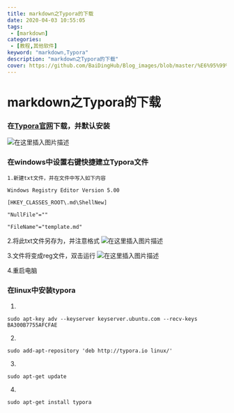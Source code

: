 ```yaml
---
title: markdown之Typora的下载
date: 2020-04-03 10:55:05
tags:
 - [markdown]
categories: 
 - [教程,其他软件]
keyword: "markdown,Typora"
description: "markdown之Typora的下载"
cover: https://github.com/BaiDingHub/Blog_images/blob/master/%E6%95%99%E7%A8%8B/%E5%85%B6%E4%BB%96%E8%BD%AF%E4%BB%B6/markdown%E4%B9%8BTypora%E7%9A%84%E4%B8%8B%E8%BD%BD/cover.png?raw=true
---
```


<meta name="referrer" content="no-referrer"/>

# markdown之Typora的下载

 ### 在[Typora官网](https://www.typora.io/)下载，并默认安装
![在这里插入图片描述](https://img-blog.csdn.net/20180925162541897?watermark/2/text/aHR0cHM6Ly9ibG9nLmNzZG4ubmV0L1N0YXJkdXN0WXU=/font/5a6L5L2T/fontsize/400/fill/I0JBQkFCMA==/dissolve/70)
 ###  在windows中设置右键快捷建立Typora文件
    1.新建txt文件，并在文件中写入如下内容
```
Windows Registry Editor Version 5.00

[HKEY_CLASSES_ROOT\.md\ShellNew]

"NullFile"=""

"FileName"="template.md"
```

  2.将此txt文件另存为，并注意格式
  ![在这里插入图片描述](https://img-blog.csdn.net/20180925162757693?watermark/2/text/aHR0cHM6Ly9ibG9nLmNzZG4ubmV0L1N0YXJkdXN0WXU=/font/5a6L5L2T/fontsize/400/fill/I0JBQkFCMA==/dissolve/70)

   3.文件将变成reg文件，双击运行
   ![在这里插入图片描述](https://img-blog.csdn.net/20180925162832115?watermark/2/text/aHR0cHM6Ly9ibG9nLmNzZG4ubmV0L1N0YXJkdXN0WXU=/font/5a6L5L2T/fontsize/400/fill/I0JBQkFCMA==/dissolve/70)

  4.重启电脑


### 在linux中安装typora
1.
`sudo apt-key adv --keyserver keyserver.ubuntu.com --recv-keys BA300B7755AFCFAE`

2.

```
sudo add-apt-repository 'deb http://typora.io linux/'
```
3.

```
sudo apt-get update
```
4.

```
sudo apt-get install typora
```

